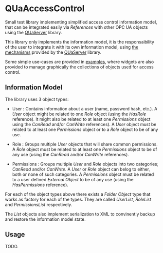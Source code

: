 # QUaAccessControl

Small test library implementing simplified access control information model, that can be integrated easily via *References* with other OPC UA objects using the [QUaServer](https://github.com/juangburgos/QUaServer) library.

This library only implements the information model, it is the responsaibility of the user to integrate it with its own information model, using [the mechanisms](https://github.com/juangburgos/QUaServer#users) provided by the [QUaServer](https://github.com/juangburgos/QUaServer) library.

Some simple use-cases are provided in [examples](./examples), where widgets are also provided to manage graphically the collections of objects used for access control.

## Information Model

The library uses 3 object types:

* User : Contains information about a user (name, password hash, etc.). A *User* object might be related to one *Role* object (using the *HasRole* reference). It might also be related to at least one *Permissions* object using the *CanRead* and/or *CanWrite* references). A *User* object must be related to at least one *Permissions* object or to a *Role* object to be of any use.

* Role : Groups multiple *User* objects that will share common permissions. A *Role* object must be related to at least one *Permissions* object to be of any use (using the *CanRead* and/or *CanWrite* references).

* Permissions : Groups multiple *User* and *Role* objects into two categories; *CanRead* and/or *CanWrite*. A *User* or *Role* object can belog to either, both or none of such categories. A *Permissions* object must be related to a user defined *External Object* to be of any use (using the *HasPermissions* reference).

For each of the object types above there exists a *Folder Object* type that works as factory for each of the types. They are called *UserList*, *RoleList* and *PermissionsList* respectively.

The *List* objects also implement serialization to XML to convinently backup and restore the information model state.

## Usage

TODO. 


